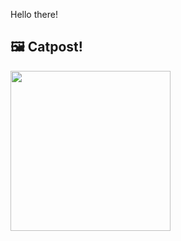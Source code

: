 Hello there!



## 🖼️ Catpost!

<sub>
    <img src="https://cdn2.thecatapi.com/images/26t.jpg" height="256">
</sub>

